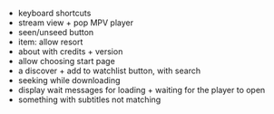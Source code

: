 - keyboard shortcuts
- stream view + pop MPV player
- seen/unseed button
- item: allow resort
- about with credits + version
- allow choosing start page
- a discover + add to watchlist button, with search
- seeking while downloading
- display wait messages for loading + waiting for the player to open
- something with subtitles not matching